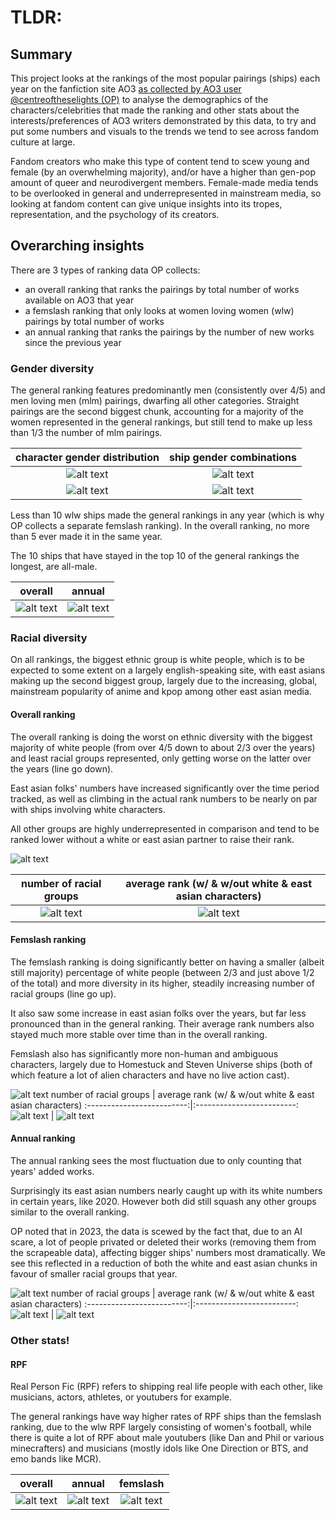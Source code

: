 # TLDR:

## Summary

This project looks at the rankings of the most popular pairings (ships) each year on the fanfiction site AO3 [as collected by AO3 user @centreoftheselights (OP)](https://archiveofourown.org/series/3929719) to analyse the demographics of the characters/celebrities that made the ranking and other stats about the interests/preferences of AO3 writers demonstrated by this data, to try and put some numbers and visuals to the trends we tend to see across fandom culture at large.

Fandom creators who make this type of content tend to scew young and female (by an overwhelming majority), and/or have a higher than gen-pop amount of queer and neurodivergent members.
Female-made media tends to be overlooked in general and underrepresented in mainstream media, so looking at fandom content can give unique insights into its tropes, representation, and the psychology of its creators.

## Overarching insights

There are 3 types of ranking data OP collects:
- an overall ranking that ranks the pairings by total number of works available on AO3 that year
- a femslash ranking that only looks at women loving women (wlw) pairings by total number of works
- an annual ranking that ranks the pairings by the number of new works since the previous year

### Gender diversity

The general ranking features predominantly men (consistently over 4/5) and men loving men (mlm) pairings, dwarfing all other categories.
Straight pairings are the second biggest chunk, accounting for a majority of the women represented in the general rankings, but still tend to make up less than 1/3 the number of mlm pairings. 

character gender distribution | ship gender combinations
:-------------------------:|:-------------------------:
![alt text](ao3_overall_rankings_2013_2023/ao3_overall_rankings_charts/overall_gender_charts/overall_gender_distr_2013_2023.png) | ![alt text](ao3_overall_rankings_2013_2023/ao3_overall_rankings_charts/overall_gender_charts/overall_gender_combos_2013_2023.png)
![alt text](ao3_annual_rankings_2016_2023/ao3_annual_rankings_charts/annual_gender_charts/annual_gender_distr_2016_2023.png) | ![alt text](ao3_annual_rankings_2016_2023/ao3_annual_rankings_charts/annual_gender_charts/annual_gender_combos_2016_2023.png)

Less than 10 wlw ships made the general rankings in any year (which is why OP collects a separate femslash ranking). In the overall ranking, no more than 5 ever made it in the same year.

The 10 ships that have stayed in the top 10 of the general rankings the longest, are all-male.

overall | annual
:-------------------------:|:-------------------------:
![alt text](ao3_overall_rankings_2013_2023/ao3_overall_rankings_charts/longest_running_overall_ships_2013_2023.png) | ![alt text](ao3_annual_rankings_2016_2023/ao3_annual_rankings_charts/longest_running_annual_ships_2016_2023.png)


### Racial diversity

On all rankings, the biggest ethnic group is white people, which is to be expected to some extent on a largely english-speaking site, with east asians making up the second biggest group, largely due to the increasing, global, mainstream popularity of anime and kpop among other east asian media.

#### Overall ranking

The overall ranking is doing the worst on ethnic diversity with the biggest majority of white people (from over 4/5 down to about 2/3 over the years) and least racial groups represented, only getting worse on the latter over the years (line go down). 

East asian folks' numbers have increased significantly over the time period tracked, as well as climbing in the actual rank numbers to be nearly on par with ships involving white characters. 

All other groups are highly underrepresented in comparison and tend to be ranked lower without a white or east asian partner to raise their rank.

![alt text](ao3_overall_rankings_2013_2023/ao3_overall_rankings_charts/overall_racial_charts/overall_racial_distr_2013_2023.png)

number of racial groups | average rank (w/ & w/out white & east asian characters)
:-------------------------:|:-------------------------:
![alt text](ao3_overall_rankings_2013_2023/ao3_overall_rankings_charts/overall_racial_charts/overall_total_racial_groups_2013_2023.png) | ![alt text](ao3_overall_rankings_2013_2023/ao3_overall_rankings_charts/overall_racial_charts/overall_avg_non_white_2013_2023.png)

#### Femslash ranking

The femslash ranking is doing significantly better on having a smaller (albeit still majority) percentage of white people (between 2/3 and just above 1/2 of the total) and more diversity in its higher, steadily increasing number of racial groups (line go up). 

It also saw some increase in east asian folks over the years, but far less pronounced than in the general ranking. Their average rank numbers also stayed much more stable over time than in the overall ranking. 

Femslash also has significantly more non-human and ambiguous characters, largely due to Homestuck and Steven Universe ships (both of which feature a lot of alien characters and have no live action cast).

![alt text](ao3_femslash_rankings_2014_2023/ao3_femslash_rankings_charts/sapphic_race_stats/femslash_racial_groups_percent_2014_2023.png)
number of racial groups | average rank (w/ & w/out white & east asian characters)
:-------------------------:|:-------------------------:
![alt text](ao3_femslash_rankings_2014_2023/ao3_femslash_rankings_charts/sapphic_race_stats/femslash_racial_groups_2014_2023.png) | ![alt text](ao3_femslash_rankings_2014_2023/ao3_femslash_rankings_charts/sapphic_race_stats/femslash_avg_non_white_2014_2023.png)

#### Annual ranking

The annual ranking sees the most fluctuation due to only counting that years' added works. 

Surprisingly its east asian numbers nearly caught up with its white numbers in certain years, like 2020. However both did still squash any other groups similar to the overall ranking.

OP noted that in 2023, the data is scewed by the fact that, due to an AI scare, a lot of people privated or deleted their works (removing them from the scrapeable data), affecting bigger ships' numbers most dramatically. We see this reflected in a reduction of both the white and east asian chunks in favour of smaller racial groups that year.

![alt text](ao3_annual_rankings_2016_2023/ao3_annual_rankings_charts/annual_racial_charts/annual_racial_distr_2016_2023.png)
number of racial groups | average rank (w/ & w/out white & east asian characters)
:-------------------------:|:-------------------------:
![alt text](ao3_annual_rankings_2016_2023/ao3_annual_rankings_charts/annual_racial_charts/annual_total_racial_groups_2016_2023.png) | ![alt text](ao3_annual_rankings_2016_2023/ao3_annual_rankings_charts/annual_racial_charts/annual_avg_non_white_2016_2023.png)

### Other stats!

#### RPF

Real Person Fic (RPF) refers to shipping real life people with each other, like musicians, actors, athletes, or youtubers for example. 

The general rankings have way higher rates of RPF ships than the femslash ranking, due to the wlw RPF largely consisting of women's football, while there is quite a lot of RPF about male youtubers (like Dan and Phil or various minecrafters) and musicians (mostly idols like One Direction or BTS, and emo bands like MCR).

overall | annual | femslash
:-------------------------:|:-------------------------:|:-------------------------:
![alt text](ao3_overall_rankings_2013_2023/ao3_overall_rankings_charts/overall_rpf_2013_2023.png) | ![alt text](ao3_annual_rankings_2016_2023/ao3_annual_rankings_charts/annual_rpf_2016_2023.png) | ![alt text](ao3_femslash_rankings_2014_2023/ao3_femslash_rankings_charts/femslash_rpf_2014_2023.png)

<!-- 
#### Non-slash fic

Slash fic focuses on romance or sexual relations between the characters involved ("They should kiss!"), while general fic focuses on other kinds of relationships, like friendship or family relations instead.
 -->

